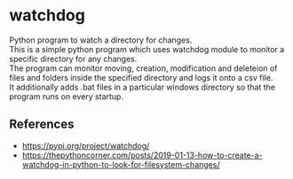 # watchdog
Python program to watch a directory for changes.  
This is a simple python program which uses watchdog module to monitor a specific directory for any changes.  
The program can monitor moving, creation, modification and deleteion of files and folders inside the specified directory and logs it onto a csv file.  
It additionally adds .bat files in a particular windows directory so that the program runs on every startup.
  
## References
* https://pypi.org/project/watchdog/
* https://thepythoncorner.com/posts/2019-01-13-how-to-create-a-watchdog-in-python-to-look-for-filesystem-changes/
